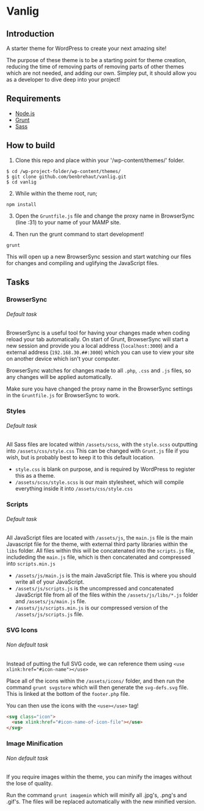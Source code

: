 # Vanlig

## Introduction
A starter theme for WordPress to create your next amazing site!

The purpose of these theme is to be a starting point for theme creation, reducing the time of removing parts of removing parts of other themes which are not needed, and adding our own. Simpley put, it should allow you as a developer to dive deep into your project!

## Requirements
* [Node.js](https://nodejs.org/en/)
* [Grunt](http://www.gruntjs.com)
* [Sass](http://www.sass-lang.com)

## How to build
1. Clone this repo and place within your '/wp-content/themes/' folder.
````
$ cd /wp-project-folder/wp-content/themes/
$ git clone github.com/benbrehaut/vanlig.git
$ cd vanlig
````
2. While within the theme root, run;
````
npm install
````

3. Open the ``Gruntfile.js`` file and change the proxy name in BrowserSync (line :31) to your name of your MAMP site.

4. Then run the grunt command to start development!
````
grunt
````

This will open up a new BrowserSync session and start watching our files for changes and compiling and uglifying the JavaScript files.

## Tasks

### BrowserSync
###### Default task
BrowserSync is a useful tool for having your changes made when coding reload your tab automatically. On start of Grunt, BrowserSync will start a new session and provide you a local address (``localhost:3000``) and a external address (``192.168.30.##:3000``) which you can use to view your site on another device which isn't your computer.

BrowserSync watches for changes made to all ``.php``, ``.css`` and ``.js`` files, so any changes will be applied automatically.

Make sure you have changed the proxy name in the BrowserSync settings in the ``Gruntfile.js`` for BrowserSync to work.

### Styles
###### Default task
All Sass files are located within ``/assets/scss``, with the ``style.scss`` outputting into ``/assets/css/style.css`` This can be changed with ``Grunt.js`` file if you wish, but is probably best to keep it to this default location.

* ``style.css`` is blank on purpose, and is required by WordPress to register this as a theme.
* ``/assets/scss/style.scss`` is our main stylesheet, which will compile everything inside it into ``/assets/css/style.css``

### Scripts
###### Default task
All JavaScript files are located with ``/assets/js``, the ``main.js`` file is the main Javascript file for the theme, with external third party libraries within the ``libs`` folder. All files within this will be concatenated into the ``scripts.js`` file, includeding the ``main.js`` file, which is then concatenated and compressed into ``scripts.min.js``

* ``/assets/js/main.js`` is the main JavaScript file. This is where you should write all of your JavaScript.
* ``/assets/js/scripts.js`` is the uncompressed and concatenated JavaScript file from all of the files within the ``/assets/js/libs/*.js`` folder and ``/assets/js/main.js`` file.
* ``/assets/js/scripts.min.js`` is our compressed version of the ``/assets/js/scripts.js`` file.

### SVG Icons
###### Non default task
Instead of putting the full SVG code, we can reference them using ``<use xlink:href="#icon-name"></use>``

Place all of the icons within the ``/assets/icons/`` folder, and then run the command ``grunt svgstore`` which will then generate the ``svg-defs.svg`` file. This is linked at the bottom of the ``footer.php`` file.

You can then use the icons with the ``<use></use>`` tag!

````html
<svg class="icon">
  <use xlink:href="#icon-name-of-icon-file"></use>
</svg>
````

### Image Minification
###### Non default task
If you require images within the theme, you can minify the images without the lose of quality.

Run the command ``grunt imagemin`` which will minify all .jpg's, .png's and .gif's. The files will be replaced automatically with the new minified version.
